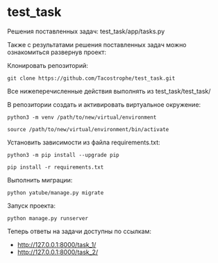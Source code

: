 # test_task

Решения поставленных задач: test_task/app/tasks.py

Также с результатами решения поставленных задач можно ознакомиться развернув проект:

Клонировать репозиторий:

```
git clone https://github.com/Tacostrophe/test_task.git
```
Все нижеперечисленные действия выполнять из test_task/test_task/

В репозитории создать и активировать виртуальное окружение:
```
python3 -m venv /path/to/new/virtual/environment
```
```
source /path/to/new/virtual/environment/bin/activate
```

Установить зависимости из файла requirements.txt:

```
python3 -m pip install --upgrade pip
```

```
pip install -r requirements.txt
```
Выполнить миграции:
```
python yatube/manage.py migrate
```
Запуск проекта:
```
python manage.py runserver
```

Теперь ответы на задачи доступны по ссылкам:

- http://127.0.0.1:8000/task_1/
- http://127.0.0.1:8000/task_2/
